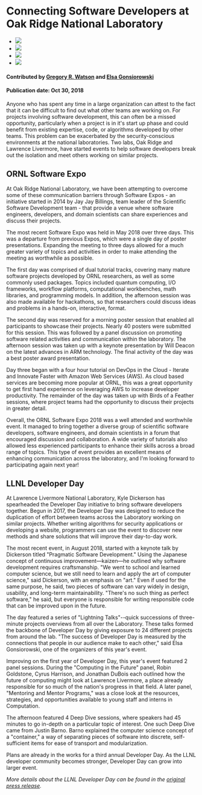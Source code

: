 # Connecting Software Developers at Oak Ridge National Laboratory

 - <img src='https://github.com/betterscientificsoftware/images/raw/master/Blog_ORNLSoftwareExpo_Tutorial.jpg' />
 - <img src='https://github.com/betterscientificsoftware/images/raw/master/Blog_ORNLSoftwareExpo_Poster.jpg' />
 - <img src='https://github.com/betterscientificsoftware/images/raw/master/Blog_LLNL2018DevDay_EstebanP.jpg' />
 - <img src='https://github.com/betterscientificsoftware/images/raw/master/Blog_LLNL2018DevDay_RobinG.jpg' />


#### Contributed by [Gregory R. Watson](https://github.com/jarrah42 "GitHub Profile") and [Elsa Gonsiorowski](https://github.com/gonsie "GitHub Profile")

#### Publication date: Oct 30, 2018

Anyone who has spent any time in a large organization can attest to the fact that it can be difficult to find out what other teams are working on.
For projects involving software development, this can often be a missed opportunity, particularly when a project is in it's start up phase and could benefit from existing expertise, code, or algorithms developed by other teams.
This problem can be exacerbated by the security-conscious environments at the national laboratories.
Two labs, Oak Ridge and Lawrence Livermore, have started events to help software developers break out the isolation and meet others working on similar projects.

## ORNL Software Expo

At Oak Ridge National Laboratory, we have been attempting to overcome some of these communication barriers through Software Expos - an initiative started in 2014 by Jay Jay Billings, team leader of the Scientific Software Development team - that provide a venue where software engineers, developers, and domain scientists can share experiences and discuss their projects.

The most recent Software Expo was held in May 2018 over three days.
This was a departure from previous Expos, which were a single day of poster presentations.
Expanding the meeting to three days allowed for a much greater variety of topics and activities in order to make attending the meeting as worthwhile as possible.

The first day was comprised of dual tutorial tracks, covering many mature software projects developed by ORNL researchers, as well as some commonly used packages.
Topics included quantum computing, I/O frameworks, workflow platforms, computational workbenches, math libraries, and programming models.
In addition, the afternoon session was also made available for hackathons, so that researchers could discuss ideas and problems in a hands-on, interactive, format.

The second day was reserved for a morning poster session that enabled all participants to showcase their projects.
Nearly 40 posters were submitted for this session.
This was followed by a panel discussion on promoting software related activities and communication within the laboratory.
The afternoon session was taken up with a keynote presentation by Will Deacon on the latest advances in ARM technology.
The final activity of the day was a best poster award presentation.

Day three began with a four hour tutorial on DevOps in the Cloud - Iterate and Innovate Faster with Amazon Web Services (AWS).
As cloud based services are becoming more popular at ORNL, this was a great opportunity to get first hand experience on leveraging AWS to increase developer productivity.
The remainder of the day was taken up with Birds of a Feather sessions, where project teams had the opportunity to discuss their projects in greater detail.

Overall, the ORNL Software Expo 2018 was a well attended and worthwhile event.
It managed to bring together a diverse group of scientific software developers, software engineers, and domain scientists in a forum that encouraged discussion and collaboration.
A wide variety of tutorials also allowed less experienced participants to enhance their skills across a broad range of topics.
This type of event provides an excellent means of enhancing communication across the laboratory, and I'm looking forward to participating again next year!

## LLNL Developer Day

At Lawrence Livermore National Laboratory, Kyle Dickerson has spearheaded the Developer Day initiative to bring software developers together.
Begun in 2017, the Developer Day was designed to reduce the duplication of effort between teams across the Laboratory working on similar projects. Whether writing algorithms for security applications or developing a website, programmers can use the event to discover new methods and share solutions that will improve their day-to-day work.

The most recent event, in August 2018, started with a keynote talk by Dickerson titled "Pragmatic Software Development."
Using the Japanese concept of continuous improvement—kaizen—he outlined why software development requires craftsmanship.
"We went to school and learned computer science, but we still need to learn and apply the art of computer science," said Dickerson, with an emphasis on "art."
Even if used for the same purpose, he said, two pieces of software can vary widely in design, usability, and long-term maintainability.
"There's no such thing as perfect software," he said, but everyone is responsible for writing responsible code that can be improved upon in the future.

The day featured a series of "Lightning Talks"--quick successions of three-minute projects overviews from all over the Laboratory.
These talks formed the backbone of Developer Day by giving exposure to 24 different projects from around the lab.
"The success of Developer Day is measured by the connections that people in our audience make to each other," said Elsa Gonsiorowski, one of the organizers of this year's event.

Improving on the first year of Developer Day, this year's event featured 2 panel sessions.
During the "Computing in the Future" panel, Robin Goldstone, Cyrus Harrison, and Jonathan DuBois each outlined how the future of computing might look at Lawrence Livermore, a place already responsible for so much of the nation's progress in that field.
A later panel, "Mentoring and Mentor Programs," was a close look at the resources, strategies, and opportunities available to young staff and interns in Computation.

The afternoon featured 4 Deep Dive sessions, where speakers had 45 minutes to go in-depth on a particular topic of interest.
One such Deep Dive came from Justin Barno.
Barno explained the computer science concept of a "container," a way of separating pieces of software into discrete, self-sufficient items for ease of transport and modularization.

Plans are already in the works for a third annual Developer Day.
As the LLNL developer community becomes stronger, Developer Day can grow into larger event.

*More details about the LLNL Developer Day can be found in the [original press release](https://computation.llnl.gov/newsroom/second-annual-developer-day-continues-build-success).*

<!---
Publish: No
Categories: collaboration
Topics: communication
Tags: bssw-blog-article
Level: 2
Prerequisites: default
Aggregate: none
--->
